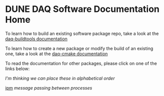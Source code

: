 # DUNE DAQ Software Documentation Home

To learn how to build an existing software package repo, take a look at the [daq-buildtools documentation](link_doesnt_exist_yet)

To learn how to create a new package or modify the build of an existing one, take a look at the [daq-cmake documentation](link_doesnt_exist_yet)

To read the documentation for other packages, please click on one of the links below:

_I'm thinking we can place these in alphabetical order_

[ipm](packages/ipm/README.md) _message passing between processes_

